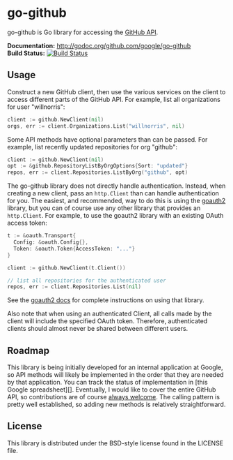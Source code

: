 # go-github #

go-github is Go library for accessing the [GitHub API][].

**Documentation:** <http://godoc.org/github.com/google/go-github>  
**Build Status:** [![Build Status](https://travis-ci.org/google/go-github.png?branch=master)](https://travis-ci.org/google/go-github)


## Usage ##

Construct a new GitHub client, then use the various services on the client to
access different parts of the GitHub API.  For example, list all organizations
for user "willnorris":

```go
client := github.NewClient(nil)
orgs, err := client.Organizations.List("willnorris", nil)
```

Some API methods have optional parameters than can be passed.  For example,
list recently updated repositories for org "github":

```go
client := github.NewClient(nil)
opt := &github.RepositoryListByOrgOptions{Sort: "updated"}
repos, err := client.Repositories.ListByOrg("github", opt)
```

The go-github library does not directly handle authentication.  Instead, when
creating a new client, pass an `http.Client` than can handle authentication for
you.  The easiest, and recommended, way to do this is using the [goauth2][]
library, but you can of course use any other library that provides an
`http.Client`.  For example, to use the goauth2 library with an existing OAuth
access token:

```go
t := &oauth.Transport{
  Config: &oauth.Config{},
  Token: &oauth.Token{AccessToken: "..."}
}

client := github.NewClient(t.Client())

// list all repositories for the authenticated user
repos, err := client.Repositories.List(nil)
```

See the [goauth2 docs][] for complete instructions on using that library.

Also note that when using an authenticated Client, all calls made by the client
will include the specified OAuth token. Therefore, authenticated clients should
almost never be shared between different users.

[GitHub API]: http://developer.github.com/v3/
[goauth2]: https://code.google.com/p/goauth2/
[goauth2 docs]: http://godoc.org/code.google.com/p/goauth2/oauth


## Roadmap ##

This library is being initially developed for an internal application at
Google, so API methods will likely be implemented in the order that they are
needed by that application.  You can track the status of implementation in
[this Google spreadsheet][].  Eventually, I would like to cover the entire
GitHub API, so contributions are of course [always welcome][].  The calling
pattern is pretty well established, so adding new methods is relatively
straightforward.

[this Google spreadhsheet]: https://docs.google.com/spreadsheet/ccc?key=0ApoVX4GOiXr-dGNKN1pObFh6ek1DR2FKUjBNZ1FmaEE&usp=sharing
[always welcome]: CONTRIBUTING.md


## License ##

This library is distributed under the BSD-style license found in the LICENSE
file.
